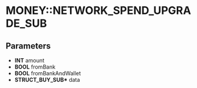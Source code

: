 # MONEY::NETWORK_SPEND_UPGRADE_SUB

## Parameters
* **INT** amount
* **BOOL** fromBank
* **BOOL** fromBankAndWallet
* **STRUCT_BUY_SUB\*** data